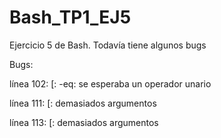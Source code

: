# Bash_TP1_EJ5
Ejercicio 5 de Bash. Todavía tiene algunos bugs

Bugs:

línea 102: [: -eq: se esperaba un operador unario

línea 111: [: demasiados argumentos

línea 113: [: demasiados argumentos

